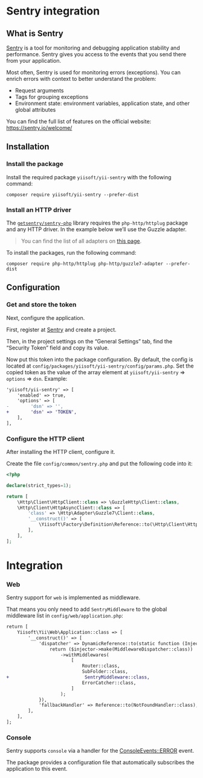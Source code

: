 # Sentry integration

## What is Sentry

[Sentry](https://sentry.io/) is a tool for monitoring and debugging application stability and performance.
Sentry gives you access to the events that you send there from your application.

Most often, Sentry is used for monitoring errors (exceptions).
You can enrich errors with context to better understand the problem:
- Request arguments
- Tags for grouping exceptions
- Environment state: environment variables, application state, and other global attributes

You can find the full list of features on the official website: https://sentry.io/welcome/

## Installation

### Install the package

Install the required package `yiisoft/yii-sentry` with the following command:

```shell
composer require yiisoft/yii-sentry --prefer-dist
```

### Install an HTTP driver

The [`getsentry/sentry-php`](https://github.com/getsentry/sentry-php) library requires the `php-http/httplug` package and any HTTP driver.
In the example below we’ll use the Guzzle adapter.

> You can find the list of all adapters on [this page](https://docs.php-http.org/en/latest/clients.html#clients-adapters).

To install the packages, run the following command:

```shell
composer require php-http/httplug php-http/guzzle7-adapter --prefer-dist
```

## Configuration

### Get and store the token

Next, configure the application.

First, register at [Sentry](https://sentry.io) and create a project.

Then, in the project settings on the “General Settings” tab, find the “Security Token” field and copy its value.

Now put this token into the package configuration. By default, the config is located at `config/packages/yiisoft/yii-sentry/config/params.php`.
Set the copied token as the value of the array element at `yiisoft/yii-sentry` => `options` => `dsn`. Example:

```diff
'yiisoft/yii-sentry' => [
    'enabled' => true,
    'options' => [
-        'dsn' => '',
+        'dsn' => 'TOKEN',
    ],
],
```

### Configure the HTTP client

After installing the HTTP client, configure it.

Create the file `config/common/sentry.php` and put the following code into it:

```php
<?php

declare(strict_types=1);

return [
    \Http\Client\HttpClient::class => \GuzzleHttp\Client::class,
    \Http\Client\HttpAsyncClient::class => [
        'class' => \Http\Adapter\Guzzle7\Client::class,
        '__construct()' => [
            \Yiisoft\Factory\Definition\Reference::to(\Http\Client\HttpClient::class),
        ],
    ],
];
```

# Integration

### Web

Sentry support for `web` is implemented as middleware.

That means you only need to add `SentryMiddleware` to the global middleware list in `config/web/application.php`:

```diff
return [
    Yiisoft\Yii\Web\Application::class => [
        '__construct()' => [
            'dispatcher' => DynamicReference::to(static function (Injector $injector) {
                return ($injector->make(MiddlewareDispatcher::class))
                    ->withMiddlewares(
                        [
                            Router::class,
                            SubFolder::class,
+                            SentryMiddleware::class,
                            ErrorCatcher::class,
                        ]
                    );
            }),
            'fallbackHandler' => Reference::to(NotFoundHandler::class),
        ],
    ],
];
```

### Console

Sentry supports `console` via a handler for the [ConsoleEvents::ERROR](https://symfony.com/doc/current/components/console/events.html#the-consoleevents-error-event) event.

The package provides a configuration file that automatically subscribes the application to this event.

